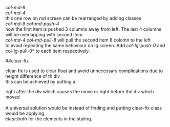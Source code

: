*col-md-8* <br>
*col-md-4* <br>
this one row on md screen can be rearranged by adding classes<br>
*col-md-8 col-md-push-4* <br>
now the first item is pushed 3 columns away from left. The last 4 columns will be overlapping with second item.<br>
*col-md-4 col-md-pull-8* will pull the second item 8 colomn to the left<br>
to avoid repeating the same behaviour on lg screen. Add *col-lg-push-0* and col-lg-pull-0* to each item respectively.<br> 

##clear-fix 

clear-fix is used to clear float and avoid unnecessary complications due to height difference of th div <br>
this can be achieved by putting a *<div class=clear-fix></div>* right after the div which causes the move or right before the div which moved<br><br>
A universal solution would be instead of finding and putting clear-fix class would be applying <br>
*clear:both* for the elements in the styling.<br>